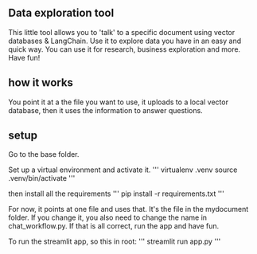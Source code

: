 

## Data exploration tool
This little tool allows you to 'talk' to a specific document using vector databases & LangChain. Use it to explore data you have in an easy and quick way. You can use it for research, business exploration and more. Have fun! 

## how it works
You point it at a the file you want to use, it uploads to a local vector database, then it uses the information to answer questions. 


## setup
Go to the base folder. 

Set up a virtual environment and activate it. 
'''
virtualenv .venv
source .venv/bin/activate
'''

then install all the requirements
'''
pip install -r requirements.txt
'''

For now, it points at one file and uses that. It's the file in the mydocument folder. If you change it, you also need to change the name in chat_workflow.py. If that is all correct, run the app and have fun. 


To run the streamlit app, so this in root:
'''
streamlit run app.py
'''